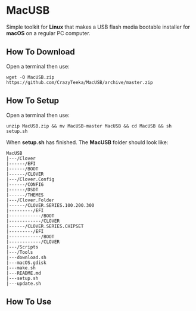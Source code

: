 # MacUSB
Simple toolkit for **Linux** that makes a USB flash media bootable installer for **macOS** on a regular PC computer.

## How To Download
Open a terminal then use:
```
wget -O MacUSB.zip https://github.com/CrazyTeeka/MacUSB/archive/master.zip
```

## How To Setup
Open a terminal then use:
```
unzip MacUSB.zip && mv MacUSB-master MacUSB && cd MacUSB && sh setup.sh
```
When **setup.sh** has finished. The **MacUSB** folder should look like:
```
MacUSB
|---/Clover
|------/EFI
|------/BOOT
|------/CLOVER
|---/Clover.Config
|------/CONFIG
|------/DSDT
|------/THEMES
|---/Clover.Folder
|------/CLOVER.SERIES.100.200.300
|---------/EFI
|------------/BOOT
|------------/CLOVER
|------/CLOVER.SERIES.CHIPSET
|---------/EFI
|------------/BOOT
|------------/CLOVER
|---/Scripts
|---/Tools
|---download.sh
|---macOS.gdisk
|---make.sh
|---README.md
|---setup.sh
|---update.sh
```

## How To Use
